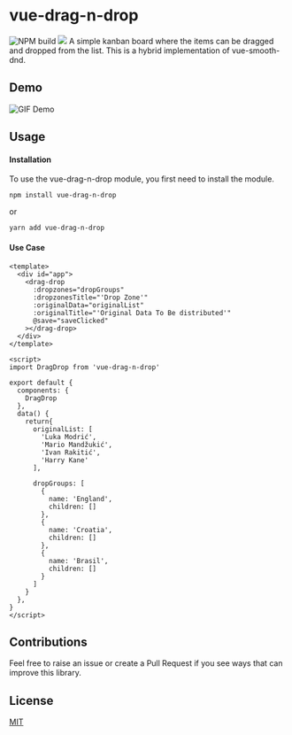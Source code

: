 
# vue-drag-n-drop
![NPM build](https://github.com/smaharj1/vue-drag-and-drop-kanban/workflows/npm-publish/badge.svg?event=push) ![](https://img.shields.io/npm/v/vue-drag-n-drop?color=blue)
A simple kanban board where the items can be dragged and dropped from the list. This is a hybrid implementation of vue-smooth-dnd.

## Demo
![GIF Demo](https://raw.githubusercontent.com/smaharj1/vue-drap-drop-kanban/master/src/assets/demo.gif)

## Usage

#### Installation
To use the vue-drag-n-drop module, you first need to install the module.

```
npm install vue-drag-n-drop
```
or
```
yarn add vue-drag-n-drop
```

#### Use Case

```
<template>
  <div id="app">
    <drag-drop
      :dropzones="dropGroups"
      :dropzonesTitle="'Drop Zone'"
      :originalData="originalList"
      :originalTitle="'Original Data To Be distributed'"
      @save="saveClicked"
    ></drag-drop>
  </div>
</template>

<script>
import DragDrop from 'vue-drag-n-drop'

export default {
  components: {
    DragDrop
  },
  data() {
    return{
      originalList: [
        'Luka Modrić',
        'Mario Mandžukić',
        'Ivan Rakitić',
        'Harry Kane'
      ],

      dropGroups: [
        {
          name: 'England',
          children: []
        },
        {
          name: 'Croatia',
          children: []
        },
        {
          name: 'Brasil',
          children: []
        }
      ]
    }
  },
}
</script>
```

## Contributions
Feel free to raise an issue or create a Pull Request if you see ways that can improve this library.

## License
[MIT](https://opensource.org/licenses/MIT)


<script>
var copy = function(target) {
    var textArea = document.createElement('textarea')
    textArea.setAttribute('style','width:1px;border:0;opacity:0;')
    document.body.appendChild(textArea)
    textArea.value = target.innerHTML
    textArea.select()
    document.execCommand('copy')
    document.body.removeChild(textArea)
}

var pres = document.querySelectorAll(".comment-body > pre")
pres.forEach(function(pre){
  var button = document.createElement("button")
  button.className = "btn btn-sm"
  button.innerHTML = "copy"
  pre.parentNode.insertBefore(button, pre)
  button.addEventListener('click', function(e){
    e.preventDefault()
    copy(pre.childNodes[0])
  })
})
</script>